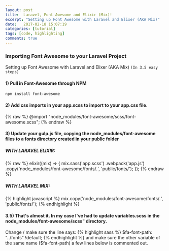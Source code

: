 ```yaml
---
layout: post
title:  Laravel, Font Awesome and Elixir (Mix)!
excerpt: "Setting up Font Awesome with Laravel and Elixer (AKA Mix)"
date:   2017-02-18 15:07:19
categories: [tutorial]
tags: [code, highlighting]
comments: true
---
```


###  Importing Font Awesome to your Laravel Project
Setting up Font Awesome with Laravel and Elixer (AKA Mix) `(In 3.5 easy steps)`

#### 1) Pull in Font-Awesome through NPM
`npm install font-awesome`

#### 2) Add css imports in your app.scss to import to your app.css file.

{% raw %}
    @import "node_modules/font-awesome/scss/font-awesome.scss";
{% endraw %}

#### 3) Update your gulp.js file, copying the node_modules/font-awesome files to a fonts directory created in your public folder
##### WITH LARAVEL ELIXIR:

{% raw %}
    elixir((mix) => {
         mix.sass('app.scss')
            .webpack('app.js')
            .copy('node_modules/font-awesome/fonts/*.*', 'public/fonts/');
    });
{% endraw %}

##### WITH LARAVEL MIX:
{% highlight javascript %}
mix.copy('node_modules/font-awesome/fonts/*.*', 'public/fonts/');
{% endhighlight %}

#### 3.5) That's almost it. In my case I've had to update variables.scss in the node_modules/font-awesome/scss" directory.
Change / make sure the line says:
{% highlight sass %}
$fa-font-path: "../fonts" !default;
{% endhighlight %}
and make sure the other variable of the same name ($fa-font-path) a few lines below is commented out.
